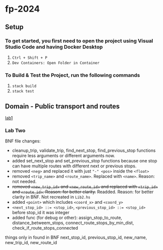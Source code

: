 # fp-2024

## Setup

### To get started, you first need to open the project using Visual Studio Code and having Docker Desktop
1. `Ctrl + Shift + P`
2. `Dev Containers: Open Folder in Container`

### To Build & Test the Project, run the following commands
1. `stack build`
2. `stack test`

## Domain - Public transport and routes

[lab1](lab1.md)


### Lab Two

BNF file changes:
*  cleanup_trip, validate_trip, find_next_stop, find_previous_stop functions require less arguments or different arguments now.
*  added set_next_stop and set_previous_stop functions because one stop can have multiple routes with different next or previous stops.
* removed `<neg>` and replaced it with just `"-" <pos>` inside the `<float>` 
* removed `<trip_name>` and `<route_name>`. Replaced with `<name>`. Reason: not needed.
* ~~removed `<new_trip_id>` and `<new_route_id>` and replaced with `<trip_id>` and `<route_id>`. Reason: for better clarity.~~ Readded. Reason: for better clarity in BNF. Not recreated in `Lib2.hs`
* added `<point>` which includes `<coord_x>` and `<coord_y>`
* `<next_stop_id> ::= <stop_id>`, `<previous_stop_id> ::= <stop_id>` before stop_id it was integer
* added func (for debug or other): assign_stop_to_route, distance_betweem_stops, connect_route_stops_by_min_dist, check_if_route_stops_connected


things only in found in BNF next_stop_id, previous_stop_id, new_name, new_trip_id, new_route_id